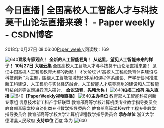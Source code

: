 
# 今日直播 | 全国高校人工智能人才与科技莫干山论坛直播来袭！ - Paper weekly - CSDN博客


2018年10月27日 08:06:00[Paper_weekly](https://me.csdn.net/c9Yv2cf9I06K2A9E)阅读数：169


![640](https://ss.csdn.net/p?https://mmbiz.qpic.cn/mmbiz_jpg/f38denhjUDJw6GK7duJVNTzWAnZB0KXmlSticrUiaPVQqzTSPe8kA7ty3venzML0l5XW4Nf67muCbvmtnMgzmk0g/640)**顶级专家观点！**
**全新的人工智能视角！**
**从这里，望见人工智能未来的样子！**
**10月27日**
**大咖云集**
全国高校人工智能人才与科技莫干山论坛直播来袭！
见证中国高校人工智能教育大幕的掀起！
本次论坛以“高校人工智能教育体系建设与科技创新 ”为主题，围绕人工智能领域知识体系和课程体系建设、产学研协同推进新工科建设、人工智能与实体经济融合、人工智能人才培养高地的建设和人工智能科技创新等议题进行深入研讨。
**会议流程，先睹为快！**
![640](https://ss.csdn.net/p?https://mmbiz.qpic.cn/mmbiz_jpg/f38denhjUDJw6GK7duJVNTzWAnZB0KXmP0xF5UDlSsJvlCCCrRgbGTdEdBCY6s26QnuLJXjRNibWib1cA2T2usxg/640)**扫描二维码**
**进入直播**
![640](https://ss.csdn.net/p?https://mmbiz.qpic.cn/mmbiz_jpg/f38denhjUDJw6GK7duJVNTzWAnZB0KXmguZWmJlMbIiasWtrFwJiaQN48bEB1gRL77YlDJps5MeFQ2DttNT0TvAQ/640)**【PaperWeekly视频直播】**
![640](https://ss.csdn.net/p?https://mmbiz.qpic.cn/mmbiz_png/f38denhjUDJw6GK7duJVNTzWAnZB0KXmIPFYiclMhW18WxEWkmu7aTT3MTnqgCLNJWf6XUiaAOrbhicOsuEITORkQ/640)**主办单位**
教育部人工智能科技创新专家组
信息技术新工科产学研联盟
教育部高等学校计算机类专业教学指导委员会
教育部高等学校自动化类专业教学指导委员会
教育部高等学校软件工程专业教学指导委员会
教育部高等学校大学计算机课程教学指导委员会
**承办单位**
浙江大学
德清县人民政府
**支持单位**
百度
华为
![640](https://ss.csdn.net/p?https://mmbiz.qpic.cn/mmbiz_png/f38denhjUDJw6GK7duJVNTzWAnZB0KXmQlOWHGgXG2N0SzpF9XMPKnL1PVGYnZG5KFwiaKxyjwBIQIR7aOIaBYw/640)


